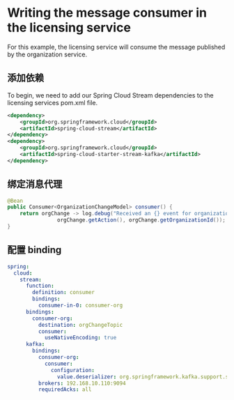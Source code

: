 # Writing the message consumer in the licensing service

For this example, the licensing service will consume the message published by the organization service.&#x20;

## 添加依赖

To begin, we need to add our Spring Cloud Stream dependencies to the licensing services pom.xml file.

```xml
<dependency>
    <groupId>org.springframework.cloud</groupId>
    <artifactId>spring-cloud-stream</artifactId>
</dependency>
<dependency>
    <groupId>org.springframework.cloud</groupId>
    <artifactId>spring-cloud-starter-stream-kafka</artifactId>
</dependency>
```

## 绑定消息代理

```java
@Bean
public Consumer<OrganizationChangeModel> consumer() {
    return orgChange -> log.debug("Received an {} event for organization id {}",
                orgChange.getAction(), orgChange.getOrganizationId());
}
```

## 配置 binding

```yaml
spring:
  cloud:
    stream:
      function:
        definition: consumer
        bindings:
          consumer-in-0: consumer-org
      bindings:
        consumer-org:
          destination: orgChangeTopic
          consumer:
            useNativeEncoding: true
      kafka:
        bindings:
          consumer-org:
            consumer:
              configuration:
                value.deserializer: org.springframework.kafka.support.serializer.JsonDeserializer
          brokers: 192.168.10.110:9094
          requiredAcks: all
```
